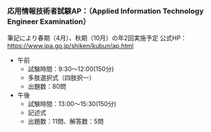 ### 応用情報技術者試験AP：（Applied Information Technology Engineer Examination）
筆記により春期（4月）、秋期（10月）の年2回実施予定
公式HP：https://www.ipa.go.jp/shiken/kubun/ap.html
- 午前
  - 試験時間：9:30～12:00(150分)
  - 多肢選択式（四肢択一）
  - 出題数：80問
- 午後
  - 試験時間：13:00～15:30(150分)
  - 記述式
  - 出題数：11問、解答数：5問
